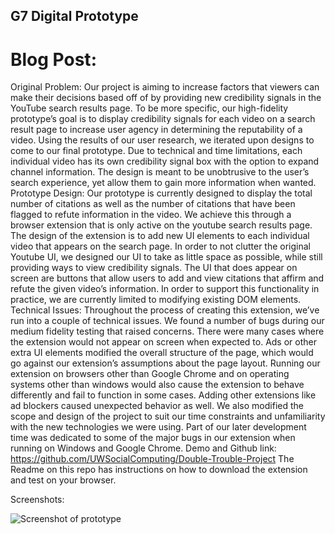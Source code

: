 ## G7 Digital Prototype

# Blog Post:

Original Problem:
Our project is aiming to increase factors that viewers can make their decisions based off of by providing new credibility signals in the YouTube search results page. To be more specific, our high-fidelity prototype’s goal is to display credibility signals for each video on a search result page to increase user agency in determining the reputability of a video. 
    Using the results of our user research, we iterated upon designs to come to our final prototype. Due to technical and time limitations, each individual video has its own credibility signal box with the option to expand channel information. The design is meant to be unobtrusive to the user’s search experience, yet allow them to gain more information when wanted.
Prototype Design:
    Our prototype is currently designed to display the total number of citations as well as the number of citations that have been flagged to refute information in the video. We achieve this through a browser extension that is only active on the youtube search results page. The design of the extension is to add new UI elements to each individual video that appears on the search page. In order to not clutter the original Youtube UI, we designed our UI to take as little space as possible, while still providing ways to view credibility signals.
    The UI that does appear on screen are buttons that allow users to add and view citations that affirm and refute the given video’s information. In order to support this functionality in practice, we are currently limited to modifying existing DOM elements.
Technical Issues:
    Throughout the process of creating this extension, we’ve run into a couple of technical issues. We found a number of bugs during our medium fidelity testing that raised concerns.
There were many cases where the extension would not appear on screen when expected to. Ads or other extra UI elements modified the overall structure of the page, which would go against our extension’s assumptions about the page layout.
Running our extension on browsers other than Google Chrome and on operating systems other than windows would also cause the extension to behave differently and fail to function in some cases. Adding other extensions like ad blockers caused unexpected behavior as well.
    We also modified the scope and design of the project to suit our time constraints and unfamiliarity with the new technologies we were using. Part of our later development time was dedicated to some of the major bugs in our extension when running on Windows and Google Chrome.
Demo and Github link:
https://github.com/UWSocialComputing/Double-Trouble-Project
The Readme on this repo has instructions on how to download the extension and test on your browser.

Screenshots:

![Screenshot of prototype](/Double-Trouble/images/protoscreenshot.PNG)

